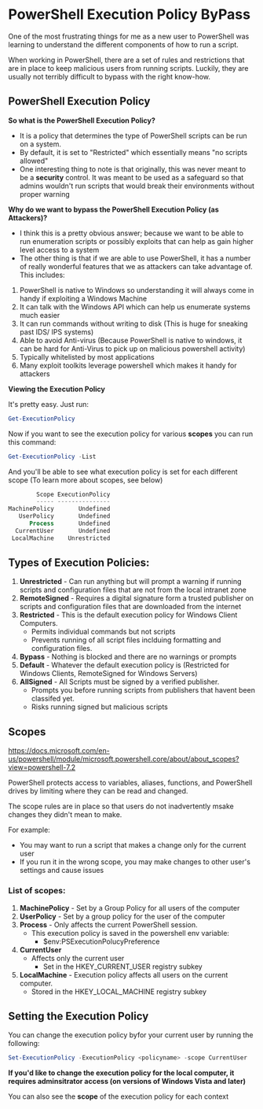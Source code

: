 # PowerShell Execution Policy ByPass

One of the most frustrating things for me as a new user to PowerShell was learning to understand the different components of how to run a script. 

When working in PowerShell, there are a set of rules and restrictions that are in place to keep malicious users from running scripts. Luckily, they are usually not terribly difficult to bypass with the right know-how. 

## PowerShell Execution Policy

**So what is the PowerShell Execution Policy?**

- It is a policy that determines the type of PowerShell scripts can be run on a system. 
- By default, it is set to "Restricted" which essentially means "no scripts allowed"
- One interesting thing to note is that originally, this was never meant to be a **security** control. It was meant to be used as a safeguard so that admins wouldn't run scripts that would break their environments without proper warning

**Why do we want to bypass the PowerShell Execution Policy (as Attackers)?**

- I think this is a pretty obvious answer; because we want to be able to run enumeration scripts or possibly exploits that can help as gain higher level access to a system
- The other thing is that if we are able to use PowerShell, it has a number of really wonderful features that we as attackers can take advantage of. This includes:

1. PowerShell is native to Windows so understanding it will always come in handy if exploiting a Windows Machine
2. It can talk with the Windows API which can help us enumerate systems much easier
3. It can run commands without writing to disk (This is huge for sneaking past IDS/ IPS systems)
4. Able to avoid Anti-virus (Because PowerShell is native to windows, it can be hard for Anti-Virus to pick up on malicious powershell activity)
5. Typically whitelisted by most applications
6. Many exploit toolkits leverage powershell which makes it handy for attackers

**Viewing the Execution Policy**

It's pretty easy. Just run:

```powershell
Get-ExecutionPolicy
```
Now if you want to see the execution policy for various **scopes** you can run this command:

```powershell
Get-ExecutionPolicy -List
```

And you'll be able to see what execution policy is set for each different scope (To learn more about scopes, see below)

```powershell
        Scope ExecutionPolicy
        ----- ---------------
MachinePolicy       Undefined
   UserPolicy       Undefined
      Process       Undefined
  CurrentUser       Undefined
 LocalMachine    Unrestricted
 ```

 ## Types of Execution Policies:
 1. **Unrestricted** - Can run anything but will prompt a warning if running scripts and configuration files that are not from the local intranet zone
 2. **RemoteSigned** - Requires a digital signature form a trusted publisher on scripts and configuration files that are downloaded from the internet
 3. **Restricted** - This is the default execution policy for Windows Client Computers. 
    - Permits individual commands but not scripts
    - Prevents running of all script files inclduing formatting and configuration files. 
 4. **Bypass** - Nothing is blocked and there are no warnings or prompts
 5. **Default** - Whatever the default execution policy is (Restricted for Windows Clients, RemoteSigned for Windows Servers)
 6. **AllSigned** - All Scripts must be signed by a verified publisher. 
    - Prompts you before running scripts from publishers that havent been classifed yet.
    - Risks running signed but malicious scripts




## **Scopes**

https://docs.microsoft.com/en-us/powershell/module/microsoft.powershell.core/about/about_scopes?view=powershell-7.2

PowerShell protects access to variables, aliases, functions, and PowerShell drives by limiting where they can be read and changed. 

The scope rules are in place so that users do not inadvertently msake changes they didn't mean to make. 

For example:
- You may want to run a script that makes a change only for the current user
- If you run it in the wrong scope, you may make changes to other user's settings and cause issues

### **List of scopes:**
1. **MachinePolicy** - Set by a Group Policy for all users of the computer
2. **UserPolicy** - Set by a group policy for the user of the computer
3. **Process** - Only affects the current PowerShell session. 
    - This execution policy is saved in the powershell env variable:
        - $env:PSExecutionPolucyPreference
4. **CurrentUser**
    - Affects only the current user
        - Set in the HKEY_CURRENT_USER registry subkey
5. **LocalMachine** - Execution policy affects all users on the current computer. 
    - Stored in the HKEY_LOCAL_MACHINE registry subkey

## Setting the Execution Policy

You can change the execution policy byfor your current user by running the following:

```powershell
Set-ExecutionPolicy -ExecutionPolicy <policyname> -scope CurrentUser
```

**If you'd like to change the execution policy for the local computer, it requires adminsitrator access (on versions of Windows Vista and later)**







You can also see the **scope** of the execution policy for each context